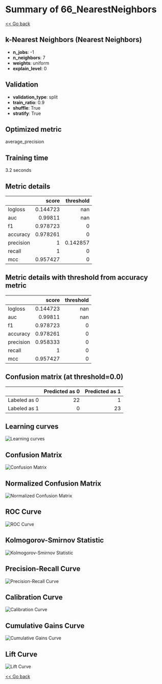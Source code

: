 # Summary of 66_NearestNeighbors

[<< Go back](../README.md)


## k-Nearest Neighbors (Nearest Neighbors)
- **n_jobs**: -1
- **n_neighbors**: 7
- **weights**: uniform
- **explain_level**: 0

## Validation
 - **validation_type**: split
 - **train_ratio**: 0.9
 - **shuffle**: True
 - **stratify**: True

## Optimized metric
average_precision

## Training time

3.2 seconds

## Metric details
|           |    score |   threshold |
|:----------|---------:|------------:|
| logloss   | 0.144723 |  nan        |
| auc       | 0.99811  |  nan        |
| f1        | 0.978723 |    0        |
| accuracy  | 0.978261 |    0        |
| precision | 1        |    0.142857 |
| recall    | 1        |    0        |
| mcc       | 0.957427 |    0        |


## Metric details with threshold from accuracy metric
|           |    score |   threshold |
|:----------|---------:|------------:|
| logloss   | 0.144723 |         nan |
| auc       | 0.99811  |         nan |
| f1        | 0.978723 |           0 |
| accuracy  | 0.978261 |           0 |
| precision | 0.958333 |           0 |
| recall    | 1        |           0 |
| mcc       | 0.957427 |           0 |


## Confusion matrix (at threshold=0.0)
|              |   Predicted as 0 |   Predicted as 1 |
|:-------------|-----------------:|-----------------:|
| Labeled as 0 |               22 |                1 |
| Labeled as 1 |                0 |               23 |

## Learning curves
![Learning curves](learning_curves.png)
## Confusion Matrix

![Confusion Matrix](confusion_matrix.png)


## Normalized Confusion Matrix

![Normalized Confusion Matrix](confusion_matrix_normalized.png)


## ROC Curve

![ROC Curve](roc_curve.png)


## Kolmogorov-Smirnov Statistic

![Kolmogorov-Smirnov Statistic](ks_statistic.png)


## Precision-Recall Curve

![Precision-Recall Curve](precision_recall_curve.png)


## Calibration Curve

![Calibration Curve](calibration_curve_curve.png)


## Cumulative Gains Curve

![Cumulative Gains Curve](cumulative_gains_curve.png)


## Lift Curve

![Lift Curve](lift_curve.png)



[<< Go back](../README.md)
